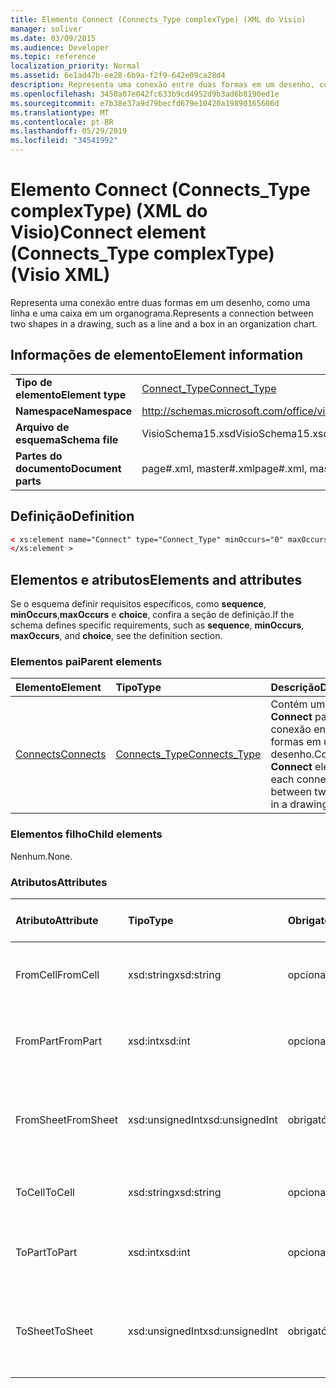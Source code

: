 ```yaml
---
title: Elemento Connect (Connects_Type complexType) (XML do Visio)
manager: soliver
ms.date: 03/09/2015
ms.audience: Developer
ms.topic: reference
localization_priority: Normal
ms.assetid: 6e1ad47b-ee28-6b9a-f2f9-642e09ca28d4
description: Representa uma conexão entre duas formas em um desenho, como uma linha e uma caixa em um organograma.
ms.openlocfilehash: 3450a07e042fc633b9cd4952d9b3ad6b8190ed1e
ms.sourcegitcommit: e7b38e37a9d79becfd679e10420a19890165606d
ms.translationtype: MT
ms.contentlocale: pt-BR
ms.lasthandoff: 05/29/2019
ms.locfileid: "34541992"
---
```

# <a name="connect-element-connectstype-complextype-visio-xml"></a><span data-ttu-id="13bc6-103">Elemento Connect (Connects_Type complexType) (XML do Visio)</span><span class="sxs-lookup"><span data-stu-id="13bc6-103">Connect element (Connects_Type complexType) (Visio XML)</span></span>

<span data-ttu-id="13bc6-104">Representa uma conexão entre duas formas em um desenho, como uma linha e uma caixa em um organograma.</span><span class="sxs-lookup"><span data-stu-id="13bc6-104">Represents a connection between two shapes in a drawing, such as a line and a box in an organization chart.</span></span>
  
## <a name="element-information"></a><span data-ttu-id="13bc6-105">Informações de elemento</span><span class="sxs-lookup"><span data-stu-id="13bc6-105">Element information</span></span>

|||
|:-----|:-----|
|<span data-ttu-id="13bc6-106">**Tipo de elemento**</span><span class="sxs-lookup"><span data-stu-id="13bc6-106">**Element type**</span></span> <br/> |[<span data-ttu-id="13bc6-107">Connect_Type</span><span class="sxs-lookup"><span data-stu-id="13bc6-107">Connect_Type</span></span>](connect_type-complextypevisio-xml.md) <br/> |
|<span data-ttu-id="13bc6-108">**Namespace**</span><span class="sxs-lookup"><span data-stu-id="13bc6-108">**Namespace**</span></span> <br/> |http://schemas.microsoft.com/office/visio/2012/main  <br/> |
|<span data-ttu-id="13bc6-109">**Arquivo de esquema**</span><span class="sxs-lookup"><span data-stu-id="13bc6-109">**Schema file**</span></span> <br/> |<span data-ttu-id="13bc6-110">VisioSchema15.xsd</span><span class="sxs-lookup"><span data-stu-id="13bc6-110">VisioSchema15.xsd</span></span>  <br/> |
|<span data-ttu-id="13bc6-111">**Partes do documento**</span><span class="sxs-lookup"><span data-stu-id="13bc6-111">**Document parts**</span></span> <br/> |<span data-ttu-id="13bc6-112">page#.xml, master#.xml</span><span class="sxs-lookup"><span data-stu-id="13bc6-112">page#.xml, master#.xml</span></span>  <br/> |
   
## <a name="definition"></a><span data-ttu-id="13bc6-113">Definição</span><span class="sxs-lookup"><span data-stu-id="13bc6-113">Definition</span></span>

```XML
< xs:element name="Connect" type="Connect_Type" minOccurs="0" maxOccurs="unbounded" >
</xs:element >
```

## <a name="elements-and-attributes"></a><span data-ttu-id="13bc6-114">Elementos e atributos</span><span class="sxs-lookup"><span data-stu-id="13bc6-114">Elements and attributes</span></span>

<span data-ttu-id="13bc6-115">Se o esquema definir requisitos específicos, como **sequence**, **minOccurs**,**maxOccurs** e **choice**, confira a seção de definição.</span><span class="sxs-lookup"><span data-stu-id="13bc6-115">If the schema defines specific requirements, such as **sequence**, **minOccurs**, **maxOccurs**, and **choice**, see the definition section.</span></span> 
  
### <a name="parent-elements"></a><span data-ttu-id="13bc6-116">Elementos pai</span><span class="sxs-lookup"><span data-stu-id="13bc6-116">Parent elements</span></span>

|<span data-ttu-id="13bc6-117">**Elemento**</span><span class="sxs-lookup"><span data-stu-id="13bc6-117">**Element**</span></span>|<span data-ttu-id="13bc6-118">**Tipo**</span><span class="sxs-lookup"><span data-stu-id="13bc6-118">**Type**</span></span>|<span data-ttu-id="13bc6-119">**Descrição**</span><span class="sxs-lookup"><span data-stu-id="13bc6-119">**Description**</span></span>|
|:-----|:-----|:-----|
|[<span data-ttu-id="13bc6-120">Connects</span><span class="sxs-lookup"><span data-stu-id="13bc6-120">Connects</span></span>](connects-element-pagecontents_type-complextypevisio-xml.md) <br/> |[<span data-ttu-id="13bc6-121">Connects_Type</span><span class="sxs-lookup"><span data-stu-id="13bc6-121">Connects_Type</span></span>](connects_type-complextypevisio-xml.md) <br/> |<span data-ttu-id="13bc6-122">Contém um elemento **Connect** para cada conexão entre duas formas em um desenho.</span><span class="sxs-lookup"><span data-stu-id="13bc6-122">Contains a **Connect** element for each connection between two shapes in a drawing.</span></span>  <br/> |
   
### <a name="child-elements"></a><span data-ttu-id="13bc6-123">Elementos filho</span><span class="sxs-lookup"><span data-stu-id="13bc6-123">Child elements</span></span>

<span data-ttu-id="13bc6-124">Nenhum.</span><span class="sxs-lookup"><span data-stu-id="13bc6-124">None.</span></span>
  
### <a name="attributes"></a><span data-ttu-id="13bc6-125">Atributos</span><span class="sxs-lookup"><span data-stu-id="13bc6-125">Attributes</span></span>

|<span data-ttu-id="13bc6-126">**Atributo**</span><span class="sxs-lookup"><span data-stu-id="13bc6-126">**Attribute**</span></span>|<span data-ttu-id="13bc6-127">**Tipo**</span><span class="sxs-lookup"><span data-stu-id="13bc6-127">**Type**</span></span>|<span data-ttu-id="13bc6-128">**Obrigatório**</span><span class="sxs-lookup"><span data-stu-id="13bc6-128">**Required**</span></span>|<span data-ttu-id="13bc6-129">**Descrição**</span><span class="sxs-lookup"><span data-stu-id="13bc6-129">**Description**</span></span>|<span data-ttu-id="13bc6-130">**Valores possíveis**</span><span class="sxs-lookup"><span data-stu-id="13bc6-130">**Possible values**</span></span>|
|:-----|:-----|:-----|:-----|:-----|
|<span data-ttu-id="13bc6-131">FromCell</span><span class="sxs-lookup"><span data-stu-id="13bc6-131">FromCell</span></span>  <br/> |<span data-ttu-id="13bc6-132">xsd:string</span><span class="sxs-lookup"><span data-stu-id="13bc6-132">xsd:string</span></span>  <br/> |<span data-ttu-id="13bc6-133">opcional</span><span class="sxs-lookup"><span data-stu-id="13bc6-133">optional</span></span>  <br/> |<span data-ttu-id="13bc6-134">A célula da qual uma conexão se origina.</span><span class="sxs-lookup"><span data-stu-id="13bc6-134">The cell from which a connection originates.</span></span>  <br/> |<span data-ttu-id="13bc6-135">Valores do tipo xsd:string.</span><span class="sxs-lookup"><span data-stu-id="13bc6-135">Values of the xsd:string type.</span></span>  <br/> |
|<span data-ttu-id="13bc6-136">FromPart</span><span class="sxs-lookup"><span data-stu-id="13bc6-136">FromPart</span></span>  <br/> |<span data-ttu-id="13bc6-137">xsd:int</span><span class="sxs-lookup"><span data-stu-id="13bc6-137">xsd:int</span></span>  <br/> |<span data-ttu-id="13bc6-138">opcional</span><span class="sxs-lookup"><span data-stu-id="13bc6-138">optional</span></span>  <br/> |<span data-ttu-id="13bc6-139">A parte de uma forma da qual uma conexão se origina.</span><span class="sxs-lookup"><span data-stu-id="13bc6-139">The part of a shape from which a connection originates.</span></span>  <br/> |<span data-ttu-id="13bc6-140">Valores do tipo xsd:int.</span><span class="sxs-lookup"><span data-stu-id="13bc6-140">Values of the xsd:int type.</span></span>  <br/> |
|<span data-ttu-id="13bc6-141">FromSheet</span><span class="sxs-lookup"><span data-stu-id="13bc6-141">FromSheet</span></span>  <br/> |<span data-ttu-id="13bc6-142">xsd:unsignedInt</span><span class="sxs-lookup"><span data-stu-id="13bc6-142">xsd:unsignedInt</span></span>  <br/> |<span data-ttu-id="13bc6-143">obrigatório</span><span class="sxs-lookup"><span data-stu-id="13bc6-143">required</span></span>  <br/> |<span data-ttu-id="13bc6-144">A ID da forma a partir da qual uma ou mais conexões se originam.</span><span class="sxs-lookup"><span data-stu-id="13bc6-144">The ID of the shape from which a connection or connections originate.</span></span>  <br/> |<span data-ttu-id="13bc6-145">Valores do tipo xsd:unsignedInt.</span><span class="sxs-lookup"><span data-stu-id="13bc6-145">Values of the xsd:unsignedInt type.</span></span>  <br/> |
|<span data-ttu-id="13bc6-146">ToCell</span><span class="sxs-lookup"><span data-stu-id="13bc6-146">ToCell</span></span>  <br/> |<span data-ttu-id="13bc6-147">xsd:string</span><span class="sxs-lookup"><span data-stu-id="13bc6-147">xsd:string</span></span>  <br/> |<span data-ttu-id="13bc6-148">opcional</span><span class="sxs-lookup"><span data-stu-id="13bc6-148">optional</span></span>  <br/> |<span data-ttu-id="13bc6-149">A célula à qual uma conexão é feita.</span><span class="sxs-lookup"><span data-stu-id="13bc6-149">The cell to which a connection is made.</span></span>  <br/> |<span data-ttu-id="13bc6-150">Valores do tipo xsd:string.</span><span class="sxs-lookup"><span data-stu-id="13bc6-150">Values of the xsd:string type.</span></span>  <br/> |
|<span data-ttu-id="13bc6-151">ToPart</span><span class="sxs-lookup"><span data-stu-id="13bc6-151">ToPart</span></span>  <br/> |<span data-ttu-id="13bc6-152">xsd:int</span><span class="sxs-lookup"><span data-stu-id="13bc6-152">xsd:int</span></span>  <br/> |<span data-ttu-id="13bc6-153">opcional</span><span class="sxs-lookup"><span data-stu-id="13bc6-153">optional</span></span>  <br/> |<span data-ttu-id="13bc6-154">A parte de uma forma à qual uma conexão é feita.</span><span class="sxs-lookup"><span data-stu-id="13bc6-154">The part of a shape to which a connection is made.</span></span>  <br/> |<span data-ttu-id="13bc6-155">Valores do tipo xsd:Int.</span><span class="sxs-lookup"><span data-stu-id="13bc6-155">Values of the xsd:Int type.</span></span>  <br/> |
|<span data-ttu-id="13bc6-156">ToSheet</span><span class="sxs-lookup"><span data-stu-id="13bc6-156">ToSheet</span></span>  <br/> |<span data-ttu-id="13bc6-157">xsd:unsignedInt</span><span class="sxs-lookup"><span data-stu-id="13bc6-157">xsd:unsignedInt</span></span>  <br/> |<span data-ttu-id="13bc6-158">obrigatório</span><span class="sxs-lookup"><span data-stu-id="13bc6-158">required</span></span>  <br/> |<span data-ttu-id="13bc6-159">A ID da forma à qual uma ou mais conexões foram feitas.</span><span class="sxs-lookup"><span data-stu-id="13bc6-159">The ID of the shape to which one or more connections are made.</span></span>  <br/> |<span data-ttu-id="13bc6-160">Valores do tipo xsd:unsignedInt.</span><span class="sxs-lookup"><span data-stu-id="13bc6-160">Values of the xsd:unsignedInt type.</span></span>  <br/> |
   

